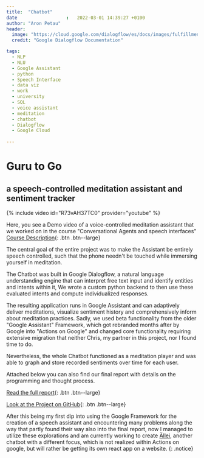 ```yaml
---
title:  "Chatbot"
date                  :   2022-03-01 14:39:27 +0100
author: "Aron Petau"
header:
  image: "https://cloud.google.com/dialogflow/es/docs/images/fulfillment-flow.svg"
  credit: "Google Dialogflow Documentation"

tags:
  - NLP
  - NLU
  - Google Assistant
  - python
  - Speech Interface
  - data viz
  - work
  - university
  - SQL
  - voice assistant
  - meditation
  - chatbot
  - Dialogflow
  - Google Cloud
  
---
```


# Guru to Go
## a speech-controlled meditation assistant and sentiment tracker

{% include video id="R73vAH37TC0" provider="youtube" %}

Here, you see a Demo video of a voice-controlled meditation assistant that we worked on in the course "Conversational Agents and speech interfaces"
[Course Description](https://w3o.ikw.uni-osnabrueck.de/scheinmaker/export/details/76/
){: .btn .btn--large}

The central goal of the entire project was to make the Assistant be entirely speech controlled, such that the phone needn't be touched while immersing yourself in meditation. 

The Chatbot was built in Google Dialogflow, a natural language understanding engine that can interpret free text input and identify entities and intents within it,
We wrote a custom python backend to then use these evaluated intents and compute individualized responses. 

The resulting application runs in Google Assistant and can adaptively deliver meditations, visualize sentiment history and comprehensively inform about meditation practices. Sadly, we used beta functionality from the older "Google Assistant" Framework, which got rebranded months after by Google into "Actions on Google" and changed core functionality requiring extensive migration that neither Chris, my partner in this project, nor I found time to do. 

Nevertheless, the whole Chatbot functioned as a meditation player and was able to graph and store recorded sentiments over time for each user.


Attached below you can also find our final report with details on the programming and thought process.

[Read the full report](https://acrobat.adobe.com/link/track?uri=urn:aaid:scds:US:23118565-e24e-4586-b0e0-c0ef7550a067
){: .btn .btn--large}

[Look at the Project on GitHub](https://github.com/cstenkamp/medibot_pythonbackend
){: .btn .btn--large}


After this being my first dip into using the Google Framework for the creation of a speech assistant and encountering many problems along the way that partly found their way also into the final report, now I managed to utilize these explorations and am currently working to create [Ällei](/allei/), another chatbot with a different focus, which is not realized within Actions on google, but will rather be getting its own react app on a website.
{: .notice}
